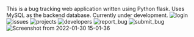 This is a bug tracking web application written using Python flask. Uses MySQL as the backend database.
Currently under development.
![login](https://user-images.githubusercontent.com/63964405/162256367-d3bbe65a-7a3f-4944-adb2-cc337d3d7f78.png)
![issues](https://user-images.githubusercontent.com/63964405/162256249-bfaeb951-d83f-4dc8-a0de-733f3c0073c3.png)
![projects](https://user-images.githubusercontent.com/63964405/162256285-a7f7128f-c9f4-4f53-8717-5973a2830956.png)
![developers](https://user-images.githubusercontent.com/63964405/162256322-0a59da99-679e-4412-a213-deed85297501.png)
![report_bug](https://user-images.githubusercontent.com/63964405/162256400-547d4461-c5d7-4ec3-92bd-d46554c72f4f.png)
![submit_bug](https://user-images.githubusercontent.com/63964405/162256411-4dfe1f99-525a-4cb5-b475-5ef30fa0d2cf.png)
![Screenshot from 2022-01-30 15-01-36](https://user-images.githubusercontent.com/63964405/162256447-35a506da-f836-4bde-9e03-536517170611.png)
